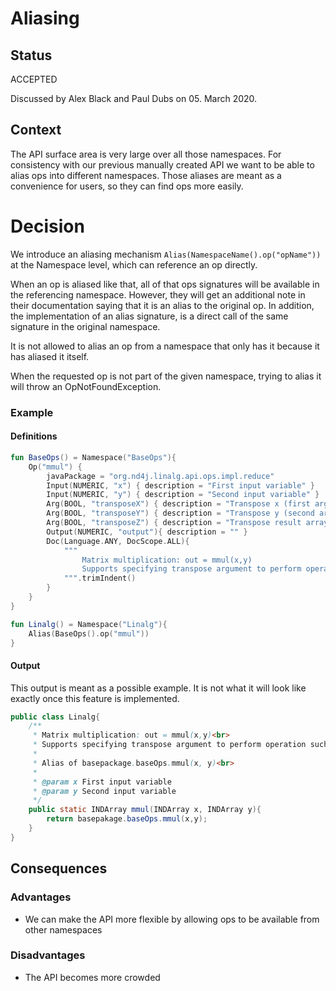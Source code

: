 # Aliasing

## Status
ACCEPTED

Discussed by Alex Black and Paul Dubs on 05. March 2020. 
 

## Context
The API surface area is very large over all those namespaces. For consistency with our previous manually created API we want to be able to alias ops into different namespaces. Those aliases are meant as a convenience for users, so they can find ops more easily. 

# Decision
We introduce an aliasing mechanism `Alias(NamespaceName().op("opName"))` at the Namespace level, which can reference an op directly.

When an op is aliased like that, all of that ops signatures will be available in the referencing namespace. However, they will get an additional note in their documentation saying that it is an alias to the original op. In addition, the implementation of an alias signature, is a direct call of the same signature in the original namespace.  

It is not allowed to alias an op from a namespace that only has it because it has aliased it itself. 

When the requested op is not part of the given namespace, trying to alias it will throw an OpNotFoundException. 

### Example
#### Definitions
```kotlin
fun BaseOps() = Namespace("BaseOps"){
    Op("mmul") {
        javaPackage = "org.nd4j.linalg.api.ops.impl.reduce"
        Input(NUMERIC, "x") { description = "First input variable" }
        Input(NUMERIC, "y") { description = "Second input variable" }
        Arg(BOOL, "transposeX") { description = "Transpose x (first argument)"; defaultValue=false }
        Arg(BOOL, "transposeY") { description = "Transpose y (second argument)"; defaultValue=false }
        Arg(BOOL, "transposeZ") { description = "Transpose result array"; defaultValue=false }
        Output(NUMERIC, "output"){ description = "" }
        Doc(Language.ANY, DocScope.ALL){
            """
                Matrix multiplication: out = mmul(x,y)
                Supports specifying transpose argument to perform operation such as mmul(a^T, b), etc.
            """.trimIndent()
        }
    }
}

fun Linalg() = Namespace("Linalg"){
    Alias(BaseOps().op("mmul"))
}
```

#### Output
This output is meant as a possible example. It is not what it will look like exactly once this feature is implemented.

```java
public class Linalg{
    /**
     * Matrix multiplication: out = mmul(x,y)<br>
     * Supports specifying transpose argument to perform operation such as mmul(a^T, b), etc. <br>
     * 
     * Alias of basepackage.baseOps.mmul(x, y)<br>
     * 
     * @param x First input variable
     * @param y Second input variable
     */
    public static INDArray mmul(INDArray x, INDArray y){
        return basepakage.baseOps.mmul(x,y);
    }
}
```
  
## Consequences
### Advantages
* We can make the API more flexible by allowing ops to be available from other namespaces

### Disadvantages
* The API becomes more crowded